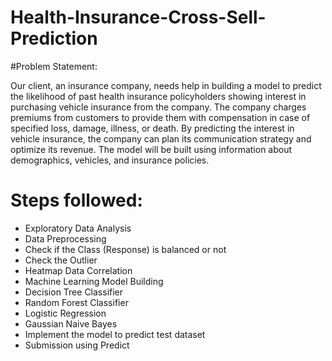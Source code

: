 # Health-Insurance-Cross-Sell-Prediction

#Problem Statement:

Our client, an insurance company, needs help in building a model to predict the likelihood of past health insurance policyholders showing interest in purchasing vehicle insurance from the company. The company charges premiums from customers to provide them with compensation in case of specified loss, damage, illness, or death. By predicting the interest in vehicle insurance, the company can plan its communication strategy and optimize its revenue. The model will be built using information about demographics, vehicles, and insurance policies.

# Steps followed:
- Exploratory Data Analysis
- Data Preprocessing
- Check if the Class (Response) is balanced or not
- Check the Outlier
- Heatmap Data Correlation
- Machine Learning Model Building
- Decision Tree Classifier
- Random Forest Classifier
- Logistic Regression
- Gaussian Naive Bayes
- Implement the model to predict test dataset
- Submission using Predict
